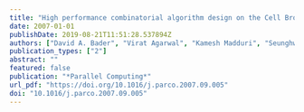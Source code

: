 ```yaml
---
title: "High performance combinatorial algorithm design on the Cell Broadband Engine processor"
date: 2007-01-01
publishDate: 2019-08-21T11:51:28.537894Z
authors: ["David A. Bader", "Virat Agarwal", "Kamesh Madduri", "Seunghwa Kang"]
publication_types: ["2"]
abstract: ""
featured: false
publication: "*Parallel Computing*"
url_pdf: "https://doi.org/10.1016/j.parco.2007.09.005"
doi: "10.1016/j.parco.2007.09.005"
---
```


